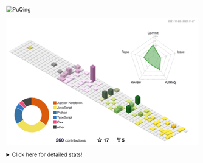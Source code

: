 ![PuQing](https://user-images.githubusercontent.com/27223114/171565019-9a56fae6-b08b-421f-99db-7e830da42371.png)

![](./profile-3d-contrib/profile-season-animate.svg)

<details>
<summary>Click here for detailed stats!</summary>

<!--START_SECTION:waka-->
**I'm a Night 🦉** 

```text
🌞 Morning    46 commits     ███░░░░░░░░░░░░░░░░░░░░░░   12.3% 
🌆 Daytime    126 commits    ████████░░░░░░░░░░░░░░░░░   33.69% 
🌃 Evening    104 commits    ███████░░░░░░░░░░░░░░░░░░   27.81% 
🌙 Night      98 commits     ██████░░░░░░░░░░░░░░░░░░░   26.2%

```


📊 **This Week I Spent My Time On** 

```text
💬 Programming Languages: 
C++                      6 hrs 46 mins       █████████████░░░░░░░░░░░░   54.71% 
Jupyter Notebook         2 hrs 24 mins       ████░░░░░░░░░░░░░░░░░░░░░   19.47% 
Python                   1 hr 25 mins        ██░░░░░░░░░░░░░░░░░░░░░░░   11.47% 
CMake                    1 hr 4 mins         ██░░░░░░░░░░░░░░░░░░░░░░░   8.63% 
Other                    21 mins             ░░░░░░░░░░░░░░░░░░░░░░░░░   2.89%

🔥 Editors: 
VS Code                  12 hrs 3 mins       ████████████████████████░   97.42% 
CLion                    19 mins             ░░░░░░░░░░░░░░░░░░░░░░░░░   2.58%

💻 Operating System: 
Mac                      10 hrs 38 mins      █████████████████████░░░░   85.89% 
Windows                  1 hr 44 mins        ███░░░░░░░░░░░░░░░░░░░░░░   14.11%

```


<!--END_SECTION:waka-->
</details>
